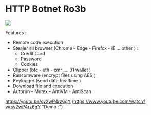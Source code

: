 # HTTP Botnet  Ro3b
![](https://i.ibb.co/m0Gg7cV/logo.png)

Features :
- Remote code execution  
- Stealer all browser (Chrome - Edge - Firefox - iE  ... other ) :
    - Credit Card  
    - Password 
    - Cookies
- Clipper (btc - eth - xmr .... 31 wallet )
- Ransomware (encrypt files  using AES  )
- Keylogger (send data Realtime )
- Download file and execution
- Autorun - Mutex - AntiVM - AntiScan

https://youtu.be/sy2wP4rz6gY
(https://www.youtube.com/watch?v=sy2wP4rz6gY "Demo :")
